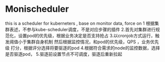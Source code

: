 # Monischeduler
this is  a scheduler for kuberneters , base on monitor data, force on 
1 根据集群表述，不参与kube-scheduler调度，不是对应步骤的插件
2.首先对集群进行规范化，设置pod的优先级，根据业务决定是否支持抢占
3.以cronjob方式运行，触发阈值小于集群自身机制 然后根据监控情况，和pod的优先级，QPS ，业务优先级 打分，根据评分选择将要驱逐的pod
4.根据符合需求的node的监控数据，选择是否驱逐pod，
5.驱逐前设置节点不可调度，驱逐后重新拉起
